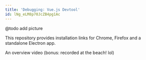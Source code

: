 ```yaml
---
title: 'Debugging: Vue.js Devtool'
id: lNg_eLM8p70JcZB4pg1Ac
---
```

@todo add picture

<link-bookmark href="https://github.com/vuejs/vue-devtools" title="vuejs/vue-devtools">This repository provides installation links for Chrome, Firefox and a standalone Electron app.</link-bookmark>

<link-bookmark href="https://www.youtube.com/watch?v=VpRwE4yoBmc" title="Vue Devtools 5 A Quick Look!">An overview video (bonus: recorded at the beach! lol)</link-bookmark>
